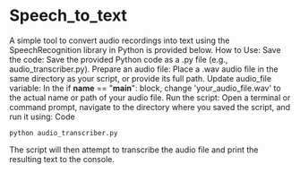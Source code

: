 # Speech_to_text
A simple tool to convert audio recordings into text using the SpeechRecognition library in Python is provided below.
How to Use:
Save the code:
Save the provided Python code as a .py file (e.g., audio_transcriber.py).
Prepare an audio file:
Place a .wav audio file in the same directory as your script, or provide its full path.
Update audio_file variable:
In the if __name__ == "__main__": block, change 'your_audio_file.wav' to the actual name or path of your audio file.
Run the script:
Open a terminal or command prompt, navigate to the directory where you saved the script, and run it using:
Code

    python audio_transcriber.py
The script will then attempt to transcribe the audio file and print the resulting text to the console.
